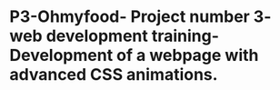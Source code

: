 # P3-Ohmyfood- Project number 3- web development training- Development of a webpage with advanced CSS animations.
